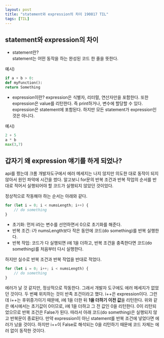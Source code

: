 ```yaml
---
layout: post
title: "statement와 expression의 차이 190817 TIL"
tags: [TIL]
---
```


## statement와 expression의 차이 

- statement란?  
statement는 어떤 동작을 하는 완성된 코드 한 줄을 뜻한다. 

예시)
```python
if a + b > 0: 
def myFunction():
return Something
```

- expression이란?
expression은 식별자, 리터럴, 연산자만을 포함한다. 또한 expression은 value를 리턴한다. 즉 print하거나, 변수에 할당할 수 있다. expression은 statement에 포함된다. 하지만 모든 statement가 expression인 것은 아니다. 

예시)
```python
2 + 5
a * b
max(3,7)
```

## 갑자기 왜 expression 얘기를 하게 되었나?

api를 짰는데 크롬 개발자도구에서 에러 메세지는 나지 않지만 의도한 대로 동작이 되지 않아서 원인 파악에 시간을 썼다. 알고보니 for문의 반복 조건과 반복 작업의 순서를 반대로 적어서 실행되어야 할 코드가 실행되지 않았던 것이었다. 

정상적으로 작동해야 하는 순서는 아래와 같다. 
```javascript
for (let i = 0; i < numsLength; i++) {
    // do something 
}	
```
- 초기화: 먼저 i라는 변수를 선언하면서 0으로 초기화를 해준다. 
- 반복 조건: i가 numsLength보다 작은 동안에 코드(do something)를 반복 실행한다. 
- 반복 작업: 코드가 다 실행되면 i에 1을 더하고, 반복 조건을 충족한다면 코드(do something)를 처음부터 다시 실행한다. 

하지만 실수로 반복 조건과 반복 작업을 반대로 적었다. 
```javascript
for (let i = 0; i++; i < numsLength) {
    // do something 
}	
```
에러가 날 것 같지만, 정상적으로 작동한다. 그래서 개발자 도구에도 에러 메세지가 없었던 것이다. 
두 번째 위치하는 것이 반족 조건이라고 했다. i++은 expression이다. 그런데 i++는 후위증가이기 때문에, i에 1을 더한 뒤 **1을 더하기 이전 값**을 리턴한다. 위와 같은 예시에서는 초기값이 0이므로, i에 1을 더하고 그 전 값인 0을 리턴한다. 0이 리턴되었으므로 반복 조건은 False가 된다. 따라서 아래 코드(do something)은 실행되지 않고 반복문이 종료된다. 만약 expression이 아닌 statement를 반복 조건에 넣었다면 에러가 났을 것이다. 하지만 i++이 False로 해석되는 0을 리턴하기 때문에 코드 자체는 에러 없이 동작한 것이다. 